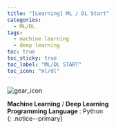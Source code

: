 ```yaml
---
title: "[Learning] ML / DL Start"
categories:
  - ML/DL
tags:
  - machine learning
  - deep learning
toc: true
toc_sticky: true
toc_label: "ML/DL START"
toc_icon: "ml/dl"
---
```


![gear_icon](https://user-images.githubusercontent.com/76204590/136055587-865942b2-b6f6-4c22-af52-69cabfeea23c.png)

**Machine Learning** / **Deep Learning**<br>
**Programming Language** : Python<br>
{: .notice--primary}
